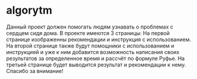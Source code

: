 # algorytm
Данный проект должен помогать людям узнавать о проблемах с сердцем сидя дома.
В проекте имеются 3 страницы:
На первой странице изображенны рекомендации и инструкция с использованием.
На второй странице также будут помощники с использованием и инструкцией и уже к ним добавится возможность написания своих результатов за определенное время и рассчёт по формуле Руфье.
На третьей странице будет выводится результат и  рекомендации к нему.
Спасибо за внимание!
